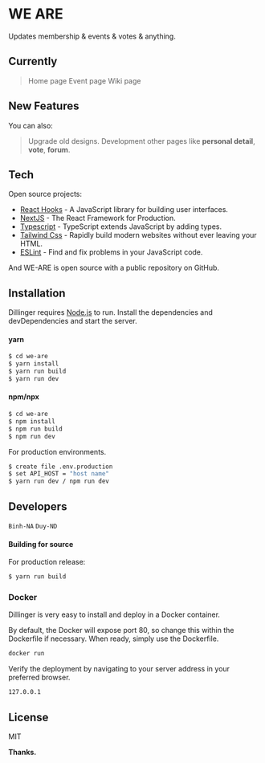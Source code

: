 # WE ARE
Updates membership & events & votes & anything.

## Currently
> Home page
> Event page
> Wiki page

## New Features
You can also:
> Upgrade old designs.
> Development other pages like __personal detail__, __vote__, __forum__.

## Tech
Open source projects:
* [React Hooks](https://reactjs.org/docs/hooks-intro.html) - A JavaScript library for building user interfaces.
* [NextJS](https://nextjs.org/) - The React Framework for Production.
* [Typescript](https://www.typescriptlang.org/) - TypeScript extends JavaScript by adding types.
* [Tailwind Css](https://tailwindcss.com/) - Rapidly build modern websites without ever leaving your HTML.
* [ESLint](https://eslint.org/) - Find and fix problems in your JavaScript code.

And WE-ARE is open source with a public repository on GitHub.

## Installation
Dillinger requires [Node.js](https://nodejs.org/) to run.
Install the dependencies and devDependencies and start the server.

#### yarn

```sh
$ cd we-are
$ yarn install
$ yarn run build
$ yarn run dev
```

#### npm/npx
```sh
$ cd we-are
$ npm install
$ npm run build
$ npm run dev
```

For production environments.
```sh
$ create file .env.production
$ set API_HOST = "host name"
$ yarn run dev / npm run dev
```

## Developers
``Binh-NA`` ``Duy-ND``

#### Building for source
For production release:
```sh
$ yarn run build
```

### Docker
Dillinger is very easy to install and deploy in a Docker container.

By default, the Docker will expose port 80, so change this within the Dockerfile if necessary. When ready, simply use the Dockerfile.

```sh
docker run
```

Verify the deployment by navigating to your server address in your preferred browser.

```sh
127.0.0.1
```

License
----

MIT


**Thanks.**

